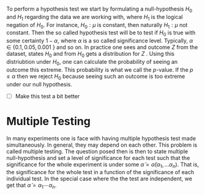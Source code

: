 
To perform a hypothesis test we start by formulating a null-hypothesis $H_{0}$ and $H_{1}$  regarding the data we are working with, where $H_{1}$ is the logical negation of $H_{0}$. For instance, $H_{0}:\mu \text{ is constant}$, then naturally $H_{1}: \mu \text{ not constant}$. Then the so called hypothesis test will be to test if $H_{0}$ is true with some certainty $1-\alpha$, where $\alpha$ is a so called significance level. Typically, $\alpha \in \text{\{ } 0.1,0.05,0.001 \text{ \}}$ and so on. In practice one sees and outcome $Z$ from the dataset, states $H_{0}$ and from $H_{0}$ gets a distribution for $Z$ . Using this distriubtion under $H_{0}$, one can calculate the probability of seeing an outcome this extreme. This probability is what we call the $p$-value. If the $p \leq \alpha$ then we reject $H_{0}$ because seeing such an outcome is too extreme under our null hypothesis.

- [ ] Make this test a bit better

# Multiple Testing
In many experiments one is face with having multiple hypothesis test made simultaneously. In general, they may depend on each other. This problem is called multiple testing. The question posed then is then to state multiple null-hypothesis and set a level of significance for each test such that the significance for the whole experiment is under some $\tilde{\alpha} = \tilde{\alpha}(\alpha_{1},\dots \alpha_{n})$. That is, the significance for the whole test in a function of the significance of each individual test. In the special case where the the test are independent, we get that $\tilde{\alpha}=\alpha_{1}\cdots \alpha_{n}$.